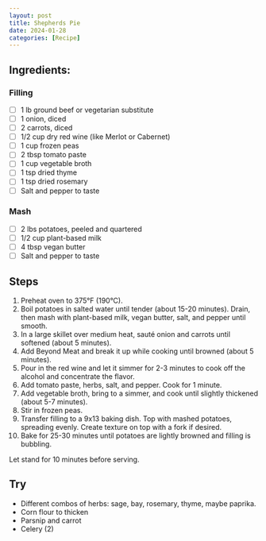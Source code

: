 ```yaml
---
layout: post
title: Shepherds Pie
date: 2024-01-28
categories: [Recipe]
---
```


## Ingredients:

### Filling

- [ ] 1 lb ground beef or vegetarian substitute
- [ ] 1 onion, diced
- [ ] 2 carrots, diced
- [ ] 1/2 cup dry red wine (like Merlot or Cabernet)
- [ ] 1 cup frozen peas
- [ ] 2 tbsp tomato paste
- [ ] 1 cup vegetable broth
- [ ] 1 tsp dried thyme
- [ ] 1 tsp dried rosemary
- [ ] Salt and pepper to taste

### Mash

- [ ] 2 lbs potatoes, peeled and quartered
- [ ] 1/2 cup plant-based milk
- [ ] 4 tbsp vegan butter
- [ ] Salt and pepper to taste

## Steps

1. Preheat oven to 375°F (190°C).
2. Boil potatoes in salted water until tender (about 15-20 minutes). Drain, then mash with plant-based milk, vegan butter, salt, and pepper until smooth.
3. In a large skillet over medium heat, sauté onion and carrots until softened (about 5 minutes).
4. Add Beyond Meat and break it up while cooking until browned (about 5 minutes).
5. Pour in the red wine and let it simmer for 2-3 minutes to cook off the alcohol and concentrate the flavor.
6. Add tomato paste, herbs, salt, and pepper. Cook for 1 minute.
7. Add vegetable broth, bring to a simmer, and cook until slightly thickened (about 5-7 minutes).
8. Stir in frozen peas.
9. Transfer filling to a 9x13 baking dish. Top with mashed potatoes, spreading evenly. Create texture on top with a fork if desired.
10. Bake for 25-30 minutes until potatoes are lightly browned and filling is bubbling.

Let stand for 10 minutes before serving.

## Try

- Different combos of herbs: sage, bay, rosemary, thyme, maybe paprika.
- Corn flour to thicken
- Parsnip and carrot
- Celery (2)
